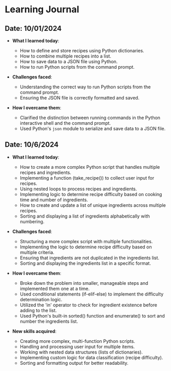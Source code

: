 # Learning Journal

## Date: 10/01/2024

- **What I learned today**:

  - How to define and store recipes using Python dictionaries.
  - How to combine multiple recipes into a list.
  - How to save data to a JSON file using Python.
  - How to run Python scripts from the command prompt.

- **Challenges faced**:

  - Understanding the correct way to run Python scripts from the command prompt.
  - Ensuring the JSON file is correctly formatted and saved.

- **How I overcame them**:
  - Clarified the distinction between running commands in the Python interactive shell and the command prompt.
  - Used Python's `json` module to serialize and save data to a JSON file.

## Date: 10/6/2024

- **What I learned today**:

  - How to create a more complex Python script that handles multiple recipes and ingredients.
  - Implementing a function (take_recipe()) to collect user input for recipes.
  - Using nested loops to process recipes and ingredients.
  - Implementing logic to determine recipe difficulty based on cooking time and number of ingredients.
  - How to create and update a list of unique ingredients across multiple recipes.
  - Sorting and displaying a list of ingredients alphabetically with numbering.

- **Challenges faced**:

  - Structuring a more complex script with multiple functionalities.
  - Implementing the logic to determine recipe difficulty based on multiple criteria.
  - Ensuring that ingredients are not duplicated in the ingredients list.
  - Sorting and displaying the ingredients list in a specific format.

- **How I overcame them**:

  - Broke down the problem into smaller, manageable steps and implemented them one at a time.
  - Used conditional statements (if-elif-else) to implement the difficulty determination logic.
  - Utilized the 'in' operator to check for ingredient existence before adding to the list.
  - Used Python's built-in sorted() function and enumerate() to sort and number the ingredients list.

- **New skills acquired**:

  - Creating more complex, multi-function Python scripts.
  - Handling and processing user input for multiple items.
  - Working with nested data structures (lists of dictionaries).
  - Implementing custom logic for data classification (recipe difficulty).
  - Sorting and formatting output for better readability.
